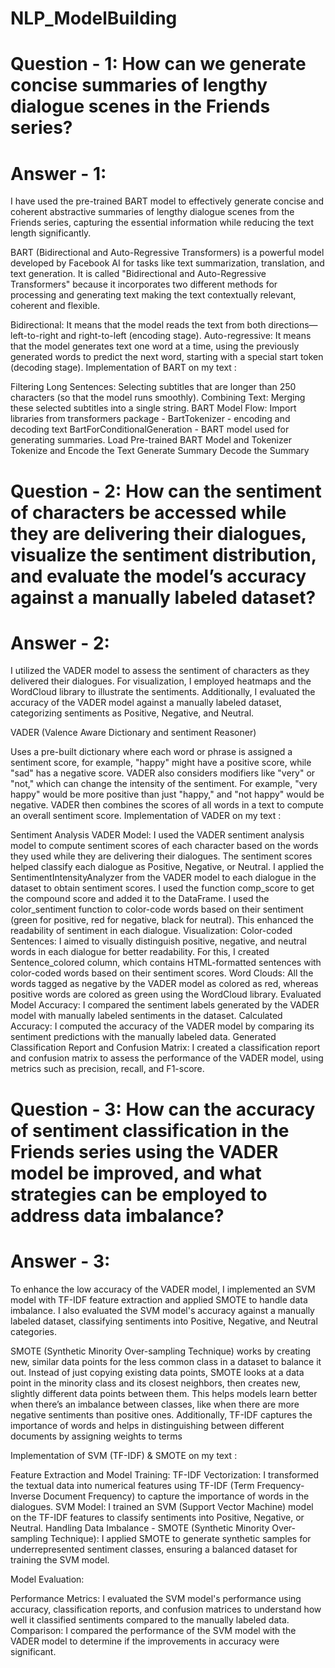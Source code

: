 # NLP_ModelBuilding
# Question - 1: How can we generate concise summaries of lengthy dialogue scenes in the Friends series?
# Answer - 1:
I have used the pre-trained BART model to effectively generate concise and coherent abstractive summaries of lengthy dialogue scenes from the Friends series, capturing the essential information while reducing the text length significantly.

BART (Bidirectional and Auto-Regressive Transformers) is a powerful model developed by Facebook AI for tasks like text summarization, translation, and text generation. It is called "Bidirectional and Auto-Regressive Transformers" because it incorporates two different methods for processing and generating text making the text contextually relevant, coherent and flexible.

Bidirectional: It means that the model reads the text from both directions—left-to-right and right-to-left (encoding stage).
Auto-regressive: It means that the model generates text one word at a time, using the previously generated words to predict the next word, starting with a special start token (decoding stage).
Implementation of BART on my text :

Filtering Long Sentences: Selecting subtitles that are longer than 250 characters (so that the model runs smoothly).
Combining Text: Merging these selected subtitles into a single string.
BART Model Flow:
Import libraries from transformers package -
BartTokenizer - encoding and decoding text
BartForConditionalGeneration - BART model used for generating summaries.
Load Pre-trained BART Model and Tokenizer
Tokenize and Encode the Text
Generate Summary
Decode the Summary

# Question - 2: How can the sentiment of characters be accessed while they are delivering their dialogues, visualize the sentiment distribution, and evaluate the model’s accuracy against a manually labeled dataset?
# Answer - 2:
I utilized the VADER model to assess the sentiment of characters as they delivered their dialogues. For visualization, I employed heatmaps and the WordCloud library to illustrate the sentiments. Additionally, I evaluated the accuracy of the VADER model against a manually labeled dataset, categorizing sentiments as Positive, Negative, and Neutral.

VADER (Valence Aware Dictionary and sentiment Reasoner)

Uses a pre-built dictionary where each word or phrase is assigned a sentiment score, for example, "happy" might have a positive score, while "sad" has a negative score.
VADER also considers modifiers like "very" or "not," which can change the intensity of the sentiment. For example, "very happy" would be more positive than just "happy," and "not happy" would be negative.
VADER then combines the scores of all words in a text to compute an overall sentiment score.
Implementation of VADER on my text :

Sentiment Analysis VADER Model: I used the VADER sentiment analysis model to compute sentiment scores of each character based on the words they used while they are delivering their dialogues. The sentiment scores helped classify each dialogue as Positive, Negative, or Neutral.
I applied the SentimentIntensityAnalyzer from the VADER model to each dialogue in the dataset to obtain sentiment scores. I used the function comp_score to get the compound score and added it to the DataFrame.
I used the color_sentiment function to color-code words based on their sentiment (green for positive, red for negative, black for neutral). This enhanced the readability of sentiment in each dialogue.
Visualization:
Color-coded Sentences: I aimed to visually distinguish positive, negative, and neutral words in each dialogue for better readability. For this, I created Sentence_colored column, which contains HTML-formatted sentences with color-coded words based on their sentiment scores.
Word Clouds: All the words tagged as negative by the VADER model as colored as red, whereas positive words are colored as green using the WordCloud library.
Evaluated Model Accuracy: I compared the sentiment labels generated by the VADER model with manually labeled sentiments in the dataset.
Calculated Accuracy: I computed the accuracy of the VADER model by comparing its sentiment predictions with the manually labeled data.
Generated Classification Report and Confusion Matrix: I created a classification report and confusion matrix to assess the performance of the VADER model, using metrics such as precision, recall, and F1-score.

# Question - 3: How can the accuracy of sentiment classification in the Friends series using the VADER model be improved, and what strategies can be employed to address data imbalance?
# Answer - 3:
To enhance the low accuracy of the VADER model, I implemented an SVM model with TF-IDF feature extraction and applied SMOTE to handle data imbalance. I also evaluated the SVM model's accuracy against a manually labeled dataset, classifying sentiments into Positive, Negative, and Neutral categories.

SMOTE (Synthetic Minority Over-sampling Technique) works by creating new, similar data points for the less common class in a dataset to balance it out. Instead of just copying existing data points, SMOTE looks at a data point in the minority class and its closest neighbors, then creates new, slightly different data points between them. This helps models learn better when there’s an imbalance between classes, like when there are more negative sentiments than positive ones. Additionally, TF-IDF captures the importance of words and helps in distinguishing between different documents by assigning weights to terms

Implementation of SVM (TF-IDF) & SMOTE on my text :

Feature Extraction and Model Training:
TF-IDF Vectorization: I transformed the textual data into numerical features using TF-IDF (Term Frequency-Inverse Document Frequency) to capture the importance of words in the dialogues.
SVM Model: I trained an SVM (Support Vector Machine) model on the TF-IDF features to classify sentiments into Positive, Negative, or Neutral.
Handling Data Imbalance - SMOTE (Synthetic Minority Over-sampling Technique): I applied SMOTE to generate synthetic samples for underrepresented sentiment classes, ensuring a balanced dataset for training the SVM model.

Model Evaluation:

Performance Metrics: I evaluated the SVM model's performance using accuracy, classification reports, and confusion matrices to understand how well it classified sentiments compared to the manually labeled data.
Comparison: I compared the performance of the SVM model with the VADER model to determine if the improvements in accuracy were significant.

